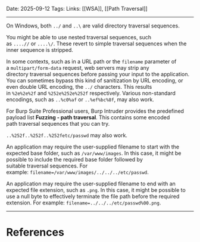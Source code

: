 Date: 2025-09-12
Tags: 
Links: [[WSA]], [[Path Traversal]]

***

On Windows, both `../` and `..\` are valid directory traversal sequences.

You might be able to use nested traversal sequences, such as `....//` or `....\/`. These revert to simple traversal sequences when the inner sequence is stripped.

In some contexts, such as in a URL path or the `filename` parameter of a `multipart/form-data` request, web servers may strip any directory traversal sequences before passing your input to the application. You can sometimes bypass this kind of sanitization by URL encoding, or even double URL encoding, the `../` characters. This results in `%2e%2e%2f` and `%252e%252e%252f` respectively. Various non-standard encodings, such as `..%c0%af` or `..%ef%bc%8f`, may also work.

For Burp Suite Professional users, Burp Intruder provides the predefined payload list **Fuzzing - path traversal**. This contains some encoded path traversal sequences that you can try.

`..%252f..%252f..%252fetc/passwd` may also work.

An application may require the user-supplied filename to start with the expected base folder, such as `/var/www/images`. In this case, it might be possible to include the required base folder followed by suitable traversal sequences. For example: `filename=/var/www/images/../../../etc/passwd`.

An application may require the user-supplied filename to end with an expected file extension, such as `.png`. In this case, it might be possible to use a null byte to effectively terminate the file path before the required extension. For example: `filename=../../../etc/passwd%00.png`.

***
# References